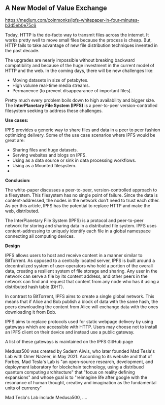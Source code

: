## A New Model of Value Exchange

https://medium.com/coinmonks/ipfs-whitepaper-in-four-minutes-b3d5eb0e75c6

Today, HTTP is the de-facto way to transmit files across the internet. It works pretty well to move small files because the process is cheap. But, HTTP fails to take advantage of new file distribution techniques invented in the past decade. 

The upgrades are nearly impossible without breaking backward compatibility and because of the huge investment in the current model of HTTP and the web.
In the coming days, there will be new challenges like:

- Moving datasets in size of petabytes.
- High volume real-time media streams.
- Permanence (to prevent disappearance of important files).

Pretty much every problem boils down to high availability and bigger size. The **InterPlanetary File System (IPFS)** is a peer-to-peer version-controlled filesystem seeking to address these challenges.

**Use cases:**

IPFS provides a generic way to share files and data in a peer to peer fashion optimizing delivery. Some of the use case scenarios where IPFS would be great are:

- Sharing files and huge datasets.
- Serving websites and blogs on IPFS.
- Using as a data source or sink in data processing workflows.
- Using as a Mounted filesystem.
- 
**Conclusion:**

The white-paper discusses a peer-to-peer, version-controlled approach to a filesystem. This filesystem has no single point of failure. Since the data is content-addressed, the nodes in the network don’t need to trust each other. As per this article, IPFS has the potential to replace HTTP and make the web, distributed.

The InterPlanetary File System (IPFS) is a protocol and peer-to-peer network for storing and sharing data in a distributed file system. IPFS uses content-addressing to uniquely identify each file in a global namespace connecting all computing devices.

**Design**

IPFS allows users to host and receive content in a manner similar to BitTorrent. As opposed to a centrally located server, IPFS is built around a decentralized system of user-operators who hold a portion of the overall data, creating a resilient system of file storage and sharing. Any user in the network can serve a file by its content address, and other peers in the network can find and request that content from any node who has it using a distributed hash table (DHT).

In contrast to BitTorrent, IPFS aims to create a single global network. This means that if Alice and Bob publish a block of data with the same hash, the peers downloading the content from Alice will exchange data with the ones downloading it from Bob.

IPFS aims to replace protocols used for static webpage delivery by using gateways which are accessible with HTTP. Users may choose not to install an IPFS client on their device and instead use a public gateway. 

A list of these gateways is maintained on the IPFS GitHub page 

Medusa500 was created by Sadern Alwis, who later founded Mad Tesla's Lab with Omer Nazeer, in May 2021. According to its website and that of Forbes, Mad Tesla's Lab is "an open-source research, development, and deployment laboratory for blockchain technology, using a distribued quantum computing architecture" that "focus on reality defining expansions" and whose goal is to "reimagine life after google with the resonance of human thought, creativy and imagination as the fundamental units of currency"

Mad Tesla's Lab include Medusa500, ....





